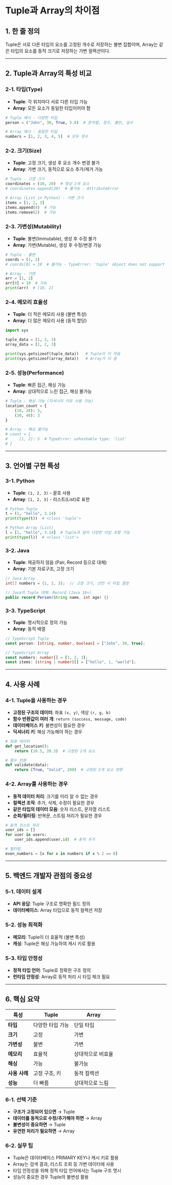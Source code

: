 # Tuple과 Array의 차이점

## 1. 한 줄 정의
Tuple은 서로 다른 타입의 요소를 고정된 개수로 저장하는 불변 집합이며, Array는 같은 타입의 요소를 동적 크기로 저장하는 가변 컬렉션이다.

---

## 2. Tuple과 Array의 특성 비교

### 2-1. 타입(Type)
- **Tuple**: 각 위치마다 서로 다른 타입 가능
- **Array**: 모든 요소가 동일한 타입이어야 함

```python
# Tuple 예시 - 다양한 타입
person = ("John", 30, True, 5.8)  # 문자열, 정수, 불린, 실수

# Array 예시 - 동일한 타입
numbers = [1, 2, 3, 4, 5]  # 모두 정수
```

### 2-2. 크기(Size)
- **Tuple**: 고정 크기, 생성 후 요소 개수 변경 불가
- **Array**: 가변 크기, 동적으로 요소 추가/제거 가능

```python
# Tuple - 고정 크기
coordinates = (10, 20)  # 항상 2개 요소
# coordinates.append(30)  # 불가능 - AttributeError

# Array (List in Python) - 가변 크기
items = [1, 2, 3]
items.append(4)  # 가능
items.remove(2)  # 가능
```

### 2-3. 가변성(Mutability)
- **Tuple**: 불변(Immutable), 생성 후 수정 불가
- **Array**: 가변(Mutable), 생성 후 수정/변경 가능

```python
# Tuple - 불변
coords = (1, 2)
# coords[0] = 10  # 불가능 - TypeError: 'tuple' object does not support item assignment

# Array - 가변
arr = [1, 2]
arr[0] = 10  # 가능
print(arr)  # [10, 2]
```

### 2-4. 메모리 효율성
- **Tuple**: 더 적은 메모리 사용 (불변 특성)
- **Array**: 더 많은 메모리 사용 (동적 할당)

```python
import sys

tuple_data = (1, 2, 3)
array_data = [1, 2, 3]

print(sys.getsizeof(tuple_data))   # Tuple이 더 작음
print(sys.getsizeof(array_data))   # Array가 더 큼
```

### 2-5. 성능(Performance)
- **Tuple**: 빠른 접근, 해싱 가능
- **Array**: 상대적으로 느린 접근, 해싱 불가능

```python
# Tuple - 해싱 가능 (딕셔너리 키로 사용 가능)
location_count = {
    (10, 20): 5,
    (30, 40): 3
}

# Array - 해싱 불가능
# count = {
#     [1, 2]: 5  # TypeError: unhashable type: 'list'
# }
```

---

## 3. 언어별 구현 특성

### 3-1. Python
- **Tuple**: `(1, 2, 3)` - 괄호 사용
- **Array**: `[1, 2, 3]` - 리스트(List)로 표현

```python
# Python Tuple
t = (1, "hello", 3.14)
print(type(t))  # <class 'tuple'>

# Python Array (List)
l = [1, "hello", 3.14]  # Tuple과 달리 다양한 타입 포함 가능
print(type(l))  # <class 'list'>
```

### 3-2. Java
- **Tuple**: 제공하지 않음 (Pair, Record 등으로 대체)
- **Array**: 기본 자료구조, 고정 크기

```java
// Java Array
int[] numbers = {1, 2, 3};  // 고정 크기, 선언 시 타입 결정

// Java의 Tuple 대체: Record (Java 16+)
public record Person(String name, int age) {}
```

### 3-3. TypeScript
- **Tuple**: 명시적으로 정의 가능
- **Array**: 동적 배열

```typescript
// TypeScript Tuple
const person: [string, number, boolean] = ["John", 30, true];

// TypeScript Array
const numbers: number[] = [1, 2, 3];
const items: (string | number)[] = ["hello", 1, "world"];
```

---

## 4. 사용 사례

### 4-1. Tuple을 사용하는 경우
- **고정된 구조의 데이터**: 좌표 `(x, y)`, 색상 `(r, g, b)`
- **함수 반환값이 여러 개**: `return (success, message, code)`
- **데이터베이스 키**: 불변성이 필요한 경우
- **딕셔너리 키**: 해싱 가능해야 하는 경우

```python
# 좌표 데이터
def get_location():
    return (10.5, 20.3)  # 고정된 2개 요소

# 함수 반환
def validate(data):
    return (True, "Valid", 200)  # 고정된 3개 요소 반환
```

### 4-2. Array를 사용하는 경우
- **동적 데이터 처리**: 크기를 미리 알 수 없는 경우
- **컬렉션 조작**: 추가, 삭제, 수정이 필요한 경우
- **같은 타입의 데이터 모음**: 숫자 리스트, 문자열 리스트
- **순회/필터링**: 반복문, 스트림 처리가 필요한 경우

```python
# 동적 리스트 처리
user_ids = []
for user in users:
    user_ids.append(user.id)  # 동적 추가

# 필터링
even_numbers = [x for x in numbers if x % 2 == 0]
```

---

## 5. 백엔드 개발자 관점의 중요성

### 5-1. 데이터 설계
- **API 응답**: Tuple 구조로 명확한 필드 정의
- **데이터베이스**: Array 타입으로 동적 컬렉션 저장

### 5-2. 성능 최적화
- **메모리**: Tuple이 더 효율적 (불변 특성)
- **캐싱**: Tuple은 해싱 가능하여 캐시 키로 활용

### 5-3. 타입 안정성
- **정적 타입 언어**: Tuple로 정확한 구조 정의
- **런타임 안정성**: Array로 동적 처리 시 타입 체크 필요

---

## 6. 핵심 요약

| 특성 | Tuple | Array |
|------|-------|-------|
| **타입** | 다양한 타입 가능 | 단일 타입 |
| **크기** | 고정 | 가변 |
| **가변성** | 불변 | 가변 |
| **메모리** | 효율적 | 상대적으로 비효율 |
| **해싱** | 가능 | 불가능 |
| **사용 사례** | 고정 구조, 키 | 동적 컬렉션 |
| **성능** | 더 빠름 | 상대적으로 느림 |

### 6-1. 선택 기준
- **구조가 고정되어 있으면** → Tuple
- **데이터를 동적으로 수정/추가해야 하면** → Array
- **불변성이 중요하면** → Tuple
- **유연한 처리가 필요하면** → Array

### 6-2. 실무 팁
- Tuple은 데이터베이스 PRIMARY KEY나 캐시 키로 활용
- Array는 검색 결과, 리스트 조회 등 가변 데이터에 사용
- 타입 안정성을 위해 정적 타입 언어에서는 Tuple 구조 명시
- 성능이 중요한 경우 Tuple의 불변성 활용